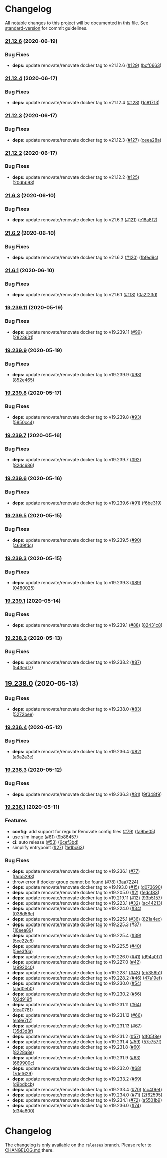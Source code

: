 # Changelog

All notable changes to this project will be documented in this file. See [standard-version](https://github.com/conventional-changelog/standard-version) for commit guidelines.

### [21.12.6](https://github.com/renovatebot/github-action/compare/v21.12.4...v21.12.6) (2020-06-19)


### Bug Fixes

* **deps:** update renovate/renovate docker tag to v21.12.6 ([#129](https://github.com/renovatebot/github-action/issues/129)) ([bcf0663](https://github.com/renovatebot/github-action/commit/bcf066390d5d3ec6745b153d2aaa83565d11695c))

### [21.12.4](https://github.com/renovatebot/github-action/compare/v21.12.3...v21.12.4) (2020-06-17)


### Bug Fixes

* **deps:** update renovate/renovate docker tag to v21.12.4 ([#128](https://github.com/renovatebot/github-action/issues/128)) ([1c81713](https://github.com/renovatebot/github-action/commit/1c81713e54c4425858ea998e50891232ddb72e4e))

### [21.12.3](https://github.com/renovatebot/github-action/compare/v21.12.2...v21.12.3) (2020-06-17)


### Bug Fixes

* **deps:** update renovate/renovate docker tag to v21.12.3 ([#127](https://github.com/renovatebot/github-action/issues/127)) ([ceea28a](https://github.com/renovatebot/github-action/commit/ceea28a222dd9897007117eab8661bfc69ac8673))

### [21.12.2](https://github.com/renovatebot/github-action/compare/v21.6.3...v21.12.2) (2020-06-17)


### Bug Fixes

* **deps:** update renovate/renovate docker tag to v21.12.2 ([#125](https://github.com/renovatebot/github-action/issues/125)) ([20dbb93](https://github.com/renovatebot/github-action/commit/20dbb93906723e2f130de4e0474b2fbc1bcd7ed9))

### [21.6.3](https://github.com/renovatebot/github-action/compare/v21.6.2...v21.6.3) (2020-06-10)


### Bug Fixes

* **deps:** update renovate/renovate docker tag to v21.6.3 ([#121](https://github.com/renovatebot/github-action/issues/121)) ([e18a8f2](https://github.com/renovatebot/github-action/commit/e18a8f29664e0ef81a48cf5c936d57f86b18bd65))

### [21.6.2](https://github.com/renovatebot/github-action/compare/v21.6.1...v21.6.2) (2020-06-10)


### Bug Fixes

* **deps:** update renovate/renovate docker tag to v21.6.2 ([#120](https://github.com/renovatebot/github-action/issues/120)) ([fbfed9c](https://github.com/renovatebot/github-action/commit/fbfed9cba486eadc74e96a3733cece2055fdedc3))

### [21.6.1](https://github.com/renovatebot/github-action/compare/v19.239.11...v21.6.1) (2020-06-10)


### Bug Fixes

* **deps:** update renovate/renovate docker tag to v21.6.1 ([#118](https://github.com/renovatebot/github-action/issues/118)) ([0a2f23d](https://github.com/renovatebot/github-action/commit/0a2f23dbd54069faa2efe37bad585f7e4ad353a0))

### [19.239.11](https://github.com/renovatebot/github-action/compare/v19.239.9...v19.239.11) (2020-05-19)


### Bug Fixes

* **deps:** update renovate/renovate docker tag to v19.239.11 ([#99](https://github.com/renovatebot/github-action/issues/99)) ([2823601](https://github.com/renovatebot/github-action/commit/28236016589577840d82643e08d2cc618dbe1456))

### [19.239.9](https://github.com/renovatebot/github-action/compare/v19.239.8...v19.239.9) (2020-05-19)


### Bug Fixes

* **deps:** update renovate/renovate docker tag to v19.239.9 ([#98](https://github.com/renovatebot/github-action/issues/98)) ([852e465](https://github.com/renovatebot/github-action/commit/852e465ea1843d14f481f554928dfd4050c770cb))

### [19.239.8](https://github.com/renovatebot/github-action/compare/v19.239.7...v19.239.8) (2020-05-17)


### Bug Fixes

* **deps:** update renovate/renovate docker tag to v19.239.8 ([#93](https://github.com/renovatebot/github-action/issues/93)) ([5850cc4](https://github.com/renovatebot/github-action/commit/5850cc49e616cf9759d9059601576d7a3836d419))

### [19.239.7](https://github.com/renovatebot/github-action/compare/v19.239.6...v19.239.7) (2020-05-16)


### Bug Fixes

* **deps:** update renovate/renovate docker tag to v19.239.7 ([#92](https://github.com/renovatebot/github-action/issues/92)) ([82dc686](https://github.com/renovatebot/github-action/commit/82dc686e094175a30b040de3f737689d17f361a3))

### [19.239.6](https://github.com/renovatebot/github-action/compare/v19.239.5...v19.239.6) (2020-05-16)


### Bug Fixes

* **deps:** update renovate/renovate docker tag to v19.239.6 ([#91](https://github.com/renovatebot/github-action/issues/91)) ([f6be319](https://github.com/renovatebot/github-action/commit/f6be319d0253ca914bd75d3615ef54e27f750b2e))

### [19.239.5](https://github.com/renovatebot/github-action/compare/v19.239.3...v19.239.5) (2020-05-15)


### Bug Fixes

* **deps:** update renovate/renovate docker tag to v19.239.5 ([#90](https://github.com/renovatebot/github-action/issues/90)) ([4639fdc](https://github.com/renovatebot/github-action/commit/4639fdc50849a76495963a929223585bbf23d155))

### [19.239.3](https://github.com/renovatebot/github-action/compare/v19.239.1...v19.239.3) (2020-05-15)


### Bug Fixes

* **deps:** update renovate/renovate docker tag to v19.239.3 ([#89](https://github.com/renovatebot/github-action/issues/89)) ([0480025](https://github.com/renovatebot/github-action/commit/0480025bbd547605d286c14671a211b4d2cbd85f))

### [19.239.1](https://github.com/renovatebot/github-action/compare/v19.238.2...v19.239.1) (2020-05-14)


### Bug Fixes

* **deps:** update renovate/renovate docker tag to v19.239.1 ([#88](https://github.com/renovatebot/github-action/issues/88)) ([82431c8](https://github.com/renovatebot/github-action/commit/82431c88b08e98eb0ab60a5beccd0ba1fd8de3bd))

### [19.238.2](https://github.com/renovatebot/github-action/compare/v19.238.0...v19.238.2) (2020-05-13)


### Bug Fixes

* **deps:** update renovate/renovate docker tag to v19.238.2 ([#87](https://github.com/renovatebot/github-action/issues/87)) ([543edf7](https://github.com/renovatebot/github-action/commit/543edf75766c8d224f868f870547755697c1f23e))

## [19.238.0](https://github.com/renovatebot/github-action/compare/v19.236.4...v19.238.0) (2020-05-13)


### Bug Fixes

* **deps:** update renovate/renovate docker tag to v19.238.0 ([#83](https://github.com/renovatebot/github-action/issues/83)) ([5272bee](https://github.com/renovatebot/github-action/commit/5272bee78d0ed9d89bada2dbd0064652ea52a14b))

### [19.236.4](https://github.com/renovatebot/github-action/compare/v19.236.3...v19.236.4) (2020-05-12)


### Bug Fixes

* **deps:** update renovate/renovate docker tag to v19.236.4 ([#82](https://github.com/renovatebot/github-action/issues/82)) ([a6a2a3e](https://github.com/renovatebot/github-action/commit/a6a2a3ee7f3d36ad87d59379ea41cfd38b650805))

### [19.236.3](https://github.com/renovatebot/github-action/compare/v19.236.1...v19.236.3) (2020-05-12)


### Bug Fixes

* **deps:** update renovate/renovate docker tag to v19.236.3 ([#81](https://github.com/renovatebot/github-action/issues/81)) ([9f348f9](https://github.com/renovatebot/github-action/commit/9f348f90a0d2464b5607501a43cb0e0c583b4865))

### [19.236.1](https://github.com/renovatebot/github-action/compare/v1.0.5...v19.236.1) (2020-05-11)


### Features

* **config:** add support for regular Renovate config files ([#79](https://github.com/renovatebot/github-action/issues/79)) ([fa9be05](https://github.com/renovatebot/github-action/commit/fa9be0537ade4fba30d32086f525cab773f6cb0f))
* use slim image ([#61](https://github.com/renovatebot/github-action/issues/61)) ([9b86457](https://github.com/renovatebot/github-action/commit/9b8645713ec22be0ea533fa9fe0004c8c1b5b92b))
* **ci:** auto release ([#53](https://github.com/renovatebot/github-action/issues/53)) ([6cef3bd](https://github.com/renovatebot/github-action/commit/6cef3bd05f55f59217de65ecb87503b5695a9e13))
* simplify entrypoint ([#27](https://github.com/renovatebot/github-action/issues/27)) ([1e1bc63](https://github.com/renovatebot/github-action/commit/1e1bc634ac4b3d41d5bd2b59bc649d39013268e7))


### Bug Fixes

* **deps:** update renovate/renovate docker tag to v19.236.1 ([#77](https://github.com/renovatebot/github-action/issues/77)) ([0db5293](https://github.com/renovatebot/github-action/commit/0db5293686389ae9f6f548f925d1c236ae552f34))
* throw error if docker group cannot be found ([#78](https://github.com/renovatebot/github-action/issues/78)) ([3aa7224](https://github.com/renovatebot/github-action/commit/3aa72249b9d8787c333da7dcd0c6f1a92170e869))
* **deps:** update renovate/renovate docker tag to v19.193.0 ([#15](https://github.com/renovatebot/github-action/issues/15)) ([d073690](https://github.com/renovatebot/github-action/commit/d073690b294a9a705e5ae0eac9920a97b83b8b3b))
* **deps:** update renovate/renovate docker tag to v19.205.0 ([#2](https://github.com/renovatebot/github-action/issues/2)) ([fedcf83](https://github.com/renovatebot/github-action/commit/fedcf83698d59f4bd07c89ee4c0fe15bf58d720d))
* **deps:** update renovate/renovate docker tag to v19.219.11 ([#12](https://github.com/renovatebot/github-action/issues/12)) ([93b5157](https://github.com/renovatebot/github-action/commit/93b5157f02e0f5f35dcdd86c3c3159329371751d))
* **deps:** update renovate/renovate docker tag to v19.223.1 ([#32](https://github.com/renovatebot/github-action/issues/32)) ([ac44213](https://github.com/renovatebot/github-action/commit/ac442134d9bd229c6ffd098269aa976677c30ce1))
* **deps:** update renovate/renovate docker tag to v19.224.0 ([#34](https://github.com/renovatebot/github-action/issues/34)) ([038d56e](https://github.com/renovatebot/github-action/commit/038d56edc43d3719f489a2a2d18f4a3f6be54b30))
* **deps:** update renovate/renovate docker tag to v19.225.1 ([#36](https://github.com/renovatebot/github-action/issues/36)) ([821a4ec](https://github.com/renovatebot/github-action/commit/821a4ec20811c2137b22460b890c84f1a54122ca))
* **deps:** update renovate/renovate docker tag to v19.225.3 ([#37](https://github.com/renovatebot/github-action/issues/37)) ([16eea89](https://github.com/renovatebot/github-action/commit/16eea8909192034b4b2f83533e1f31d7b1464a8b))
* **deps:** update renovate/renovate docker tag to v19.225.4 ([#39](https://github.com/renovatebot/github-action/issues/39)) ([5ce22e8](https://github.com/renovatebot/github-action/commit/5ce22e8eeb251ea1ebe4e64ae66a01ab5c21a164))
* **deps:** update renovate/renovate docker tag to v19.225.5 ([#40](https://github.com/renovatebot/github-action/issues/40)) ([5ee3f6a](https://github.com/renovatebot/github-action/commit/5ee3f6ab2f36c4c9ad0cfbcc2619a0135471a10a))
* **deps:** update renovate/renovate docker tag to v19.226.0 ([#41](https://github.com/renovatebot/github-action/issues/41)) ([d94a0f7](https://github.com/renovatebot/github-action/commit/d94a0f76eb1a228c81fdcf47b9b3287bf812a0a0))
* **deps:** update renovate/renovate docker tag to v19.227.0 ([#42](https://github.com/renovatebot/github-action/issues/42)) ([a9920c0](https://github.com/renovatebot/github-action/commit/a9920c014aebc28dc1b23e7efcc006d0455cc710))
* **deps:** update renovate/renovate docker tag to v19.228.1 ([#43](https://github.com/renovatebot/github-action/issues/43)) ([eb356b1](https://github.com/renovatebot/github-action/commit/eb356b1448435a8db429930226a08c0129f39e7d))
* **deps:** update renovate/renovate docker tag to v19.228.2 ([#46](https://github.com/renovatebot/github-action/issues/46)) ([47a19ef](https://github.com/renovatebot/github-action/commit/47a19ef007470843503a03f4e9d3ac743b148a07))
* **deps:** update renovate/renovate docker tag to v19.230.0 ([#54](https://github.com/renovatebot/github-action/issues/54)) ([a5d0eb0](https://github.com/renovatebot/github-action/commit/a5d0eb0c635fb69e30031226c42dc7ce618b0e4f))
* **deps:** update renovate/renovate docker tag to v19.230.2 ([#56](https://github.com/renovatebot/github-action/issues/56)) ([02d919f](https://github.com/renovatebot/github-action/commit/02d919f609d551a0af38ab9ad2d19b59956eb8f2))
* **deps:** update renovate/renovate docker tag to v19.231.11 ([#64](https://github.com/renovatebot/github-action/issues/64)) ([dea0781](https://github.com/renovatebot/github-action/commit/dea0781e643eafcfb228cbfdc04f737e88f6f956))
* **deps:** update renovate/renovate docker tag to v19.231.12 ([#66](https://github.com/renovatebot/github-action/issues/66)) ([ea9e7f2](https://github.com/renovatebot/github-action/commit/ea9e7f263f4a340e2a2277232e64e061213442d1))
* **deps:** update renovate/renovate docker tag to v19.231.13 ([#67](https://github.com/renovatebot/github-action/issues/67)) ([35d3d8f](https://github.com/renovatebot/github-action/commit/35d3d8fb022c6cc5e8d99533db4da975c6341631))
* **deps:** update renovate/renovate docker tag to v19.231.2 ([#57](https://github.com/renovatebot/github-action/issues/57)) ([df05f8e](https://github.com/renovatebot/github-action/commit/df05f8e6e419b4027da5eab7c32017b9e62aaa91))
* **deps:** update renovate/renovate docker tag to v19.231.4 ([#59](https://github.com/renovatebot/github-action/issues/59)) ([57c757f](https://github.com/renovatebot/github-action/commit/57c757fdb53893009f5eccd4ce5c11c9374ffb6c))
* **deps:** update renovate/renovate docker tag to v19.231.8 ([#60](https://github.com/renovatebot/github-action/issues/60)) ([8228a8e](https://github.com/renovatebot/github-action/commit/8228a8e5b2ec1b6c214d4f710eb96a9be91618fc))
* **deps:** update renovate/renovate docker tag to v19.231.9 ([#63](https://github.com/renovatebot/github-action/issues/63)) ([669900c](https://github.com/renovatebot/github-action/commit/669900c8b08650a6230228039ca6665f29a39cd0))
* **deps:** update renovate/renovate docker tag to v19.232.0 ([#68](https://github.com/renovatebot/github-action/issues/68)) ([7def629](https://github.com/renovatebot/github-action/commit/7def629d15f744e4fa64797ac7236fccdb3502e6))
* **deps:** update renovate/renovate docker tag to v19.233.2 ([#69](https://github.com/renovatebot/github-action/issues/69)) ([d9bdbcb](https://github.com/renovatebot/github-action/commit/d9bdbcb3945b095e0881d680e96442c514c4e8a7))
* **deps:** update renovate/renovate docker tag to v19.233.4 ([#70](https://github.com/renovatebot/github-action/issues/70)) ([cc4f9ef](https://github.com/renovatebot/github-action/commit/cc4f9ef52672685d952dd8e836bc76524e4b3739))
* **deps:** update renovate/renovate docker tag to v19.234.0 ([#71](https://github.com/renovatebot/github-action/issues/71)) ([2f62595](https://github.com/renovatebot/github-action/commit/2f625955514b5452bbc8287385cbde4890460e03))
* **deps:** update renovate/renovate docker tag to v19.234.1 ([#72](https://github.com/renovatebot/github-action/issues/72)) ([a5501b9](https://github.com/renovatebot/github-action/commit/a5501b90ee6db583b7d2955965d498f682de7596))
* **deps:** update renovate/renovate docker tag to v19.236.0 ([#74](https://github.com/renovatebot/github-action/issues/74)) ([d34a600](https://github.com/renovatebot/github-action/commit/d34a600029121c79253cd1254d95cdc2b3aa9619))

# Changelog

The changelog is only available on the `releases` branch. Please refer to [CHANGELOG.md](https://github.com/renovatebot/github-action/blob/releases/CHANGELOG.md) there.
